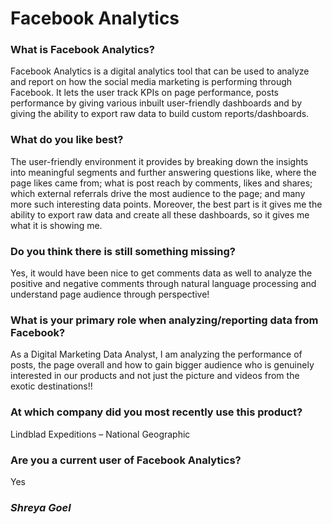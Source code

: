 # Facebook Analytics

### What is Facebook Analytics?
Facebook Analytics is a digital analytics tool that can be used to analyze and report on how the social media marketing is performing through Facebook. It lets the user track KPIs on page performance, posts performance by giving various inbuilt user-friendly dashboards and by giving the ability to export raw data to build custom reports/dashboards.

### What do you like best?
The user-friendly environment it provides by breaking down the insights into meaningful segments and further answering questions like, where the page likes came from; what is post reach by comments, likes and shares; which external referrals drive the most audience to the page; and many more such interesting data points. Moreover, the best part is it gives me the ability to export raw data and create all these dashboards, so it gives me what it is showing me.

### Do you think there is still something missing?
Yes, it would have been nice to get comments data as well to analyze the positive and negative comments through natural language processing and understand page audience through perspective! 

### What is your primary role when analyzing/reporting data from Facebook?
As a Digital Marketing Data Analyst, I am analyzing the performance of posts, the page overall and how to gain bigger audience who is genuinely interested in our products and not just the picture and videos from the exotic destinations!!

### At which company did you most recently use this product?
Lindblad Expeditions – National Geographic

### Are you a current user of Facebook Analytics?
Yes

### *Shreya Goel*
